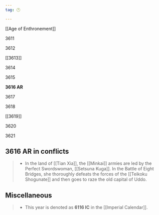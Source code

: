 ```yaml
---
tag: 🕛

---
```

[[Age of Enthronement]]


3611

3612

[[3613]]

3614

3615

**3616 AR**

3617

3618

[[3619]]

3620

3621



## 3616 AR in conflicts

>  - In the land of [[Tian Xia]], the [[Minkai]] armies are led by the Perfect Swordswoman, [[Setsuna Kuga]]. In the Battle of Eight Bridges, she thoroughly defeats the forces of the [[Teikoku Shogunate]] and then goes to raze the old capital of Uddo.


## Miscellaneous

>  - This year is denoted as **6116 IC** in the [[Imperial Calendar]].






